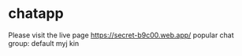 # chatapp

Please visit the live page https://secret-b9c00.web.app/
popular chat group:
         default
         myj
         kin
